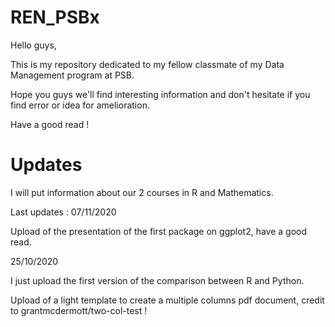 # REN_PSBx

Hello guys, 

This is my repository dedicated to my fellow classmate of my Data Management program at PSB.

Hope you guys we'll find interesting information and don't hesitate if you find error or idea for amelioration. 

Have a good read !

# Updates

I will put information about our 2 courses in R and Mathematics.

Last updates : 07/11/2020

Upload of the presentation of the first package on ggplot2, have a good read.

25/10/2020

I just upload the first version of the comparison between R and Python.

Upload of a light template to create a multiple columns pdf document, credit to grantmcdermott/two-col-test !
